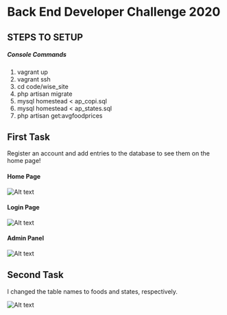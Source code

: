 # Back End Developer Challenge 2020 #

## STEPS TO SETUP

##### Console Commands
1) vagrant up
2) vagrant ssh
3) cd code/wise_site
4) php artisan migrate
5) mysql homestead < ap_copi.sql
6) mysql homestead < ap_states.sql
7) php artisan get:avgfoodprices 

## First Task

Register an account and add entries to the database to see them on the home page!

#### Home Page

![Alt text](/screenshots/home.png?raw=true "Home Page")

#### Login Page

![Alt text](/screenshots/login.png?raw=true "Login Page")

#### Admin Panel

![Alt text](/screenshots/admin.png?raw=true "Admin Page")


## Second Task

I changed the table names to foods and states, respectively. 

![Alt text](/screenshots/artisan.png?raw=true "Artisan Command")